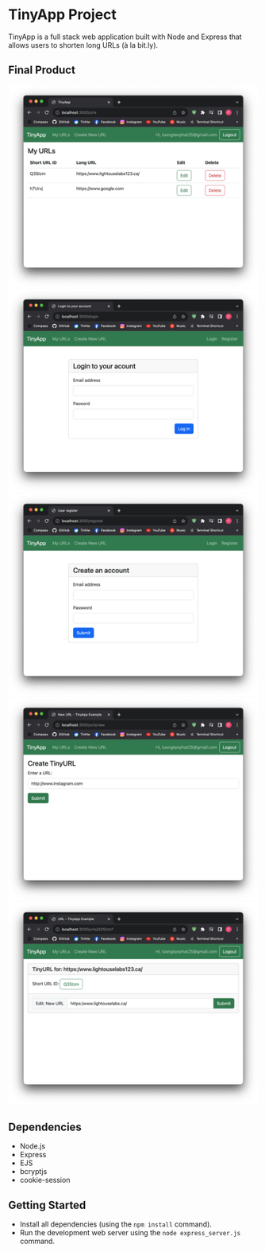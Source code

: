 # TinyApp Project

TinyApp is a full stack web application built with Node and Express that allows users to shorten long URLs (à la bit.ly).

## Final Product

!["URLs page"](https://github.com/luongtanphat25/tinyapp/blob/main/docs/urls_page.png)
!["Login page"](https://github.com/luongtanphat25/tinyapp/blob/main/docs/login.png)
!["Register page"](https://github.com/luongtanphat25/tinyapp/blob/main/docs/create_account.png)
!["Create new url"](https://github.com/luongtanphat25/tinyapp/blob/main/docs/create_url.png)
!["URl detail page"](https://github.com/luongtanphat25/tinyapp/blob/main/docs/url_show.png)

## Dependencies

- Node.js
- Express
- EJS
- bcryptjs
- cookie-session

## Getting Started

- Install all dependencies (using the `npm install` command).
- Run the development web server using the `node express_server.js` command.